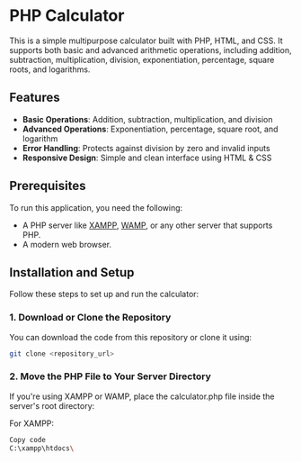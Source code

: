 # PHP Calculator

This is a simple multipurpose calculator built with PHP, HTML, and CSS. It supports both basic and advanced arithmetic operations, including addition, subtraction, multiplication, division, exponentiation, percentage, square roots, and logarithms.

## Features

- **Basic Operations**: Addition, subtraction, multiplication, and division
- **Advanced Operations**: Exponentiation, percentage, square root, and logarithm
- **Error Handling**: Protects against division by zero and invalid inputs
- **Responsive Design**: Simple and clean interface using HTML & CSS

## Prerequisites

To run this application, you need the following:
- A PHP server like [XAMPP](https://www.apachefriends.org/index.html), [WAMP](http://www.wampserver.com/en/), or any other server that supports PHP.
- A modern web browser.

## Installation and Setup

Follow these steps to set up and run the calculator:

### 1. Download or Clone the Repository
You can download the code from this repository or clone it using:
```bash
git clone <repository_url>
```


### 2. Move the PHP File to Your Server Directory
If you're using XAMPP or WAMP, place the calculator.php file inside the server's root directory:

For XAMPP:
```bash
Copy code
C:\xampp\htdocs\
```